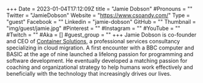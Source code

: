 +++
Date = 2023-01-04T17:12:09Z
title = "Jamie Dobson"
#Pronouns = ""
Twitter = "JamieDobson"
Website = "https://www.csoandy.com/"
Type = "guest"
Facebook = ""
Linkedin = "jamie-dobson"
GitHub = ""
Thumbnail = "img/guest/jamie.jpg"
#Pinterest = ""
#Instagram = ""
#YouTube = ""
#Twitch = ""
#Aka = []
#guest_group = ""
+++
Jamie Dobson is co-founder and CEO of [Container Solutions](https://www.container-solutions.com/), a professional services consultancy specializing in cloud migration. A first encounter with a BBC computer and BASIC at the age of nine launched a lifelong passion for programming and software development. He eventually developed a matching passion for coaching and organizational strategy to help humans work effectively and beneficially with the technology that increasingly drives our lives.